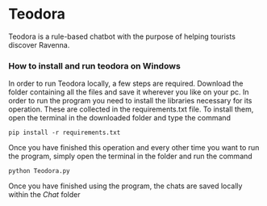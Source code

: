 # Teodora
Teodora is a rule-based chatbot with the purpose of helping tourists discover Ravenna.


### How to install and run teodora on Windows
In order to run Teodora locally, a few steps are required. Download the folder containing all the files and save it wherever you like on your pc. In order to run the program you need to install the libraries necessary for its operation. These are collected in the requirements.txt file. To install them, open the terminal in the downloaded folder and type the command

```
pip install -r requirements.txt
```

Once you have finished this operation and every other time you want to run the program, simply open the terminal in the folder and run the command

```
python Teodora.py
```

Once you have finished using the program, the chats are saved locally within the *Chat* folder
